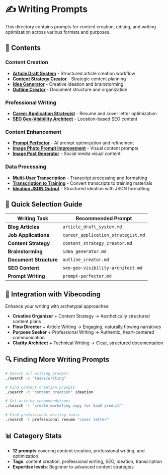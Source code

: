 # ✍️ Writing Prompts

This directory contains prompts for content creation, editing, and writing optimization across various formats and purposes.

## 📁 Contents

### Content Creation
- **[Article Draft System](article_draft_system.md)** - Structured article creation workflow
- **[Content Strategy Creator](content_strategy_creator.md)** - Strategic content planning
- **[Idea Generator](idea_generator.md)** - Creative ideation and brainstorming
- **[Outline Creator](outline_creator.md)** - Document structure and organization

### Professional Writing
- **[Career Application Strategist](career_application_strategist.md)** - Resume and cover letter optimization
- **[SEO Geo-Visibility Architect](seo-geo-visibility-architect.md)** - Location-based SEO content

### Content Enhancement
- **[Prompt Perfector](prompt-perfector.md)** - AI prompt optimization and refinement
- **[Image Photo Prompt Improvement](image_photo_prompt_improvement.md)** - Visual content prompts
- **[Image Post Generator](image_post_generator.md)** - Social media visual content

### Data Processing
- **[Multi-User Transcription](multi_user_transcription.md)** - Transcript processing and formatting
- **[Transcription to Training](transcription_to_training.md)** - Convert transcripts to training materials
- **[Ideation JSON Output](ideation_json_output.md)** - Structured ideation with JSON formatting

## 🎯 Quick Selection Guide

| Writing Task | Recommended Prompt |
|-------------|-------------------|
| **Blog Articles** | `article_draft_system.md` |
| **Job Applications** | `career_application_strategist.md` |
| **Content Strategy** | `content_strategy_creator.md` |
| **Brainstorming** | `idea_generator.md` |
| **Document Structure** | `outline_creator.md` |
| **SEO Content** | `seo-geo-visibility-architect.md` |
| **Prompt Writing** | `prompt-perfector.md` |

## 🔄 Integration with Vibecoding

Enhance your writing with archetypal approaches:

- **Creative Organizer** + Content Strategy → Aesthetically structured content plans
- **Flow Director** + Article Writing → Engaging, naturally flowing narratives
- **Purpose Seeker** + Professional Writing → Authentic, heart-centered communication
- **Clarity Architect** + Technical Writing → Clear, structured documentation

## 🔍 Finding More Writing Prompts

```bash
# Search all writing prompts
./search -c "tasks/writing"

# Find content creation prompts
./search -t "content creation" ideation

# Get writing recommendations
./search -r "create marketing copy for SaaS product"

# Find professional writing tools
./search -t professional resume "cover letter"
```

## 📊 Category Stats
- **12 prompts** covering content creation, professional writing, and optimization
- **Tags**: content creation, professional writing, SEO, ideation, transcription
- **Expertise levels**: Beginner to advanced content strategies